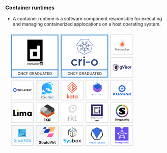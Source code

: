 
### Container runtimes

* A container runtime is a software component responsible for executing and managing containerized applocations on a host operating system.

![Scan results](./assets/container_runtimes.png)
